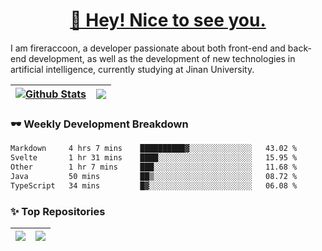 <h1 align="center"><a href="https://blog.raccooncc.top">👋 Hey! Nice to see you.</a></h1>

I am fireraccoon, a developer passionate about both front-end and back-end development, as well as the development of new technologies in artificial intelligence, currently studying at Jinan University.

| <a href="#"><img src="https://github-readme-stats.raccooncc.top/api?username=fireraccoon&show_icons=true&include_all_commits=true&theme=buefy&hide_border=true" alt="Github Stats" /></a> | <a href="#"><img src="https://github-readme-stats.raccooncc.top/api/top-langs/?username=fireraccoon&layout=compact&theme=buefy&hide_border=true" /></a> |
| --- | --- |

### 🕶 Weekly Development Breakdown

<!--START_SECTION:waka-->

```txt
Markdown     4 hrs 7 mins    ██████████▓░░░░░░░░░░░░░░   43.02 %
Svelte       1 hr 31 mins    ████░░░░░░░░░░░░░░░░░░░░░   15.95 %
Other        1 hr 7 mins     ███░░░░░░░░░░░░░░░░░░░░░░   11.68 %
Java         50 mins         ██▒░░░░░░░░░░░░░░░░░░░░░░   08.72 %
TypeScript   34 mins         █▓░░░░░░░░░░░░░░░░░░░░░░░   06.08 %
```

<!--END_SECTION:waka-->

### ✨ Top Repositories

| <a href="https://github.com/fireraccoon/AdvVis-CNN"><img src="https://github-readme-stats.raccooncc.top/api/pin/?username=fireraccoon&repo=AdvVis-CNN&theme=buefy&hide_border=true" /></a> | <a href="https://github.com/fireraccoon/leetcode-solutions"><img src="https://github-readme-stats.raccooncc.top/api/pin/?username=fireraccoon&repo=leetcode-solutions&theme=buefy&hide_border=true" /></a> |
| --- | --- |
